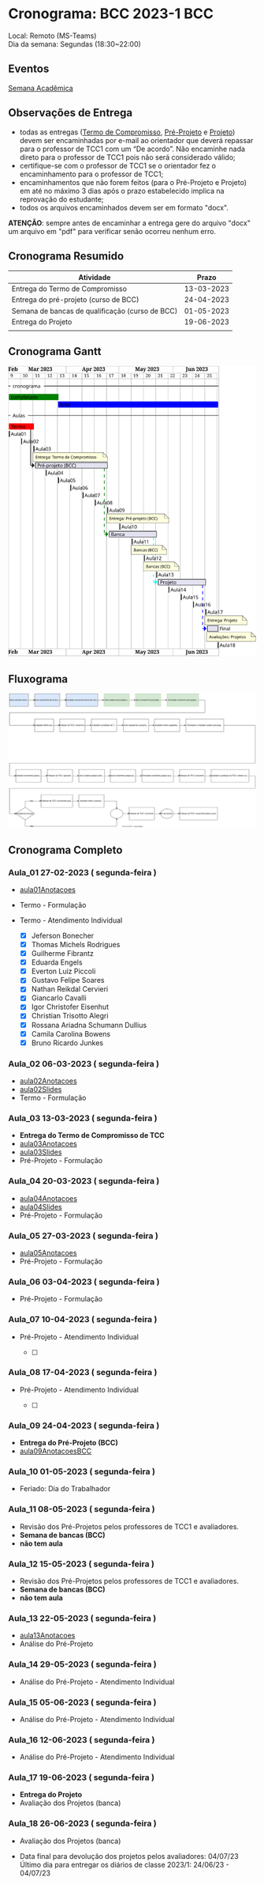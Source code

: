 # Cronograma: BCC  2023-1 BCC  

Local:  Remoto (MS-Teams)  
Dia da semana: Segundas (18:30\~22:00)  

<!-- [x] Aviso: Inicio das aulas <> -->  

## Eventos  

[Semana Acadêmica](https://github.com/dalton-reis/dalton-reis/blob/main/_._/semanaAcademica.md "Semana Acadêmica")  

<!-- [SEMINCO: BCC](<> "SEMINCO: BCC")  -->

## Observações de Entrega  

- todas as entregas ([Termo de Compromisso](../Aulas/aula01Anotacoes.md#termo-de-compromisso "Termo de Compromisso"), [Pré-Projeto](../Aulas/aula02Anotacoes.md#modelos-projetos "Pré-Projeto") e [Projeto](../Aulas/aula02Anotacoes.md#modelos-projetos "Projeto")) devem ser encaminhadas por e-mail ao orientador que deverá repassar para o professor de TCC1 com um “De acordo”. Não encaminhe nada direto para o professor de TCC1 pois não será considerado válido;  
- certifique-se com o professor de TCC1 se o orientador fez o encaminhamento para o professor de TCC1;  
- encaminhamentos que não forem feitos (para o Pré-Projeto e Projeto) em até no máximo 3 dias após o prazo estabelecido implica na reprovação do estudante;  
- todos os arquivos encaminhados devem ser em formato "docx".  

**ATENÇÃO**: sempre antes de encaminhar a entrega gere do arquivo "docx" um arquivo em "pdf" para verificar senão ocorreu nenhum erro.  

## Cronograma Resumido  
  
| Atividade | Prazo |  
|--- | ---- |  
| Entrega do Termo de Compromisso |  13-03-2023  |  
| Entrega do pré-projeto (curso de BCC) |  24-04-2023  |  
| Semana de bancas de qualificação (curso de BCC) |  01-05-2023  |  
| Entrega do Projeto |  19-06-2023  |  
|  |  |  
  
## Cronograma Gantt  
  
![Cronograma Gantt](../svg/Cronogramas/cronograma_BCC.svg "Cronograma Gantt")  
  
## Fluxograma  
  
![Fluxograma](cronogramaFluxograma.drawio.svg "fluxograma")  
  
## Cronograma Completo  
  
### Aula_01 27-02-2023  ( segunda-feira )  
  
- [aula01Anotacoes](../Aulas/aula01Anotacoes.md "aula01Anotacoes")  
- Termo - Formulação  
- Termo - Atendimento Individual  

  - [x] Jeferson Bonecher  
  - [x] Thomas Michels Rodrigues  
  - [x] Guilherme Fibrantz  
  - [x] Eduarda Engels  
  - [x] Everton Luiz Piccoli  
  - [x] Gustavo Felipe Soares  
  - [x] Nathan Reikdal Cervieri  
  - [x] Giancarlo Cavalli  
  - [x] Igor Christofer Eisenhut  
  - [x] Christian Trisotto Alegri  
  - [x] Rossana Ariadna Schumann Dullius  
  - [x] Camila Carolina Bowens  
  - [x] Bruno Ricardo Junkes  
  
### Aula_02 06-03-2023  ( segunda-feira )  
  
<!-- \[AVISO] Termo atraso https://github.com/dalton-reis/disciplinaTCC1Privado/projects/1#card-67011391 -->  
- [aula02Anotacoes](../Aulas/aula02Anotacoes.md "aula02Anotacoes")  
- [aula02Slides](../Aulas/aula02Slides.pdf "aula02Slides")  
- Termo - Formulação  
  
### Aula_03 13-03-2023  ( segunda-feira )  
  
- **Entrega do Termo de Compromisso de TCC**  
- [aula03Anotacoes](../Aulas/aula03Anotacoes.md "aula03Anotacoes")  
- [aula03Slides](../Aulas/aula03Slides.pdf "aula03Slides")
- Pré-Projeto - Formulação  
  
### Aula_04 20-03-2023  ( segunda-feira )  
  
<!-- \[AVISO] Orientadores https://github.com/dalton-reis/disciplinaTCC1Privado/projects/1#card-67524750 -->  
- [aula04Anotacoes](../Aulas/aula04Anotacoes.md "aula04Anotacoes")  
- [aula04Slides](../Aulas/aula04Slides.pdf "aula04Slides")  
- Pré-Projeto - Formulação  
  
### Aula_05 27-03-2023  ( segunda-feira )  
  
<!-- \[AVISO] banca BCC https://github.com/dalton-reis/disciplinaTCC1Privado/projects/1#card-67445813 -->  
- [aula05Anotacoes](../Aulas/aula05Anotacoes.md "aula05Anotacoes")  
- Pré-Projeto - Formulação  
  
### Aula_06 03-04-2023  ( segunda-feira )  
  
- Pré-Projeto - Formulação  
  
### Aula_07 10-04-2023  ( segunda-feira )  
  
<!-- \[AVISO] Atendimento BCC: https://github.com/dalton-reis/disciplinaTCC1Privado/projects/1#card-85660899 -->  
- Pré-Projeto - Atendimento Individual  

  - [ ]  

### Aula_08 17-04-2023  ( segunda-feira )  
  
- Pré-Projeto - Atendimento Individual  

  - [ ]  

### Aula_09 24-04-2023  ( segunda-feira )  
  
- **Entrega do Pré-Projeto (BCC)**  
- [aula09AnotacoesBCC](../Aulas/aula09AnotacoesBCC.md "aula09AnotacoesBCC")  
  
### Aula_10 01-05-2023  ( segunda-feira )  
  
- Feriado: Dia do Trabalhador  
  
### Aula_11 08-05-2023  ( segunda-feira )  
  
<!-- \[ ] Revisão dos Pré-Projetos: https://github.com/dalton-reis/disciplinaTCC1Privado/projects/1#card-86157761 -->  
- Revisão dos Pré-Projetos pelos professores de TCC1 e avaliadores.  
- **Semana de bancas (BCC)**  
- **não tem aula**  
  
### Aula_12 15-05-2023  ( segunda-feira )  
  
- Revisão dos Pré-Projetos pelos professores de TCC1 e avaliadores.  
- **Semana de bancas (BCC)**  
- **não tem aula**  
  
### Aula_13 22-05-2023  ( segunda-feira )  
  
- [aula13Anotacoes](../Aulas/aula13Anotacoes.md "aula13Anotacoes")  
- Análise do Pré-Projeto  
  
### Aula_14 29-05-2023  ( segunda-feira )  
  
- Análise do Pré-Projeto - Atendimento Individual  
  
### Aula_15 05-06-2023  ( segunda-feira )  
  
- Análise do Pré-Projeto - Atendimento Individual  
  
### Aula_16 12-06-2023  ( segunda-feira )  
  
- Análise do Pré-Projeto - Atendimento Individual  
  
### Aula_17 19-06-2023  ( segunda-feira )  
  
- **Entrega do Projeto**  
- Avaliação dos Projetos (banca)  
  
### Aula_18 26-06-2023  ( segunda-feira )  
  
- Avaliação dos Projetos (banca)  
  
<!-- [ ] Aviso: DION: fechar notas <> -->  
- Data final para devolução dos projetos pelos avaliadores:  04/07/23  
Último dia para entregar os diários de classe 2023/1: 24/06/23 - 04/07/23  
